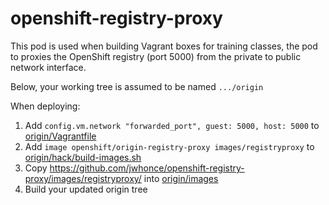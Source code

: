 # openshift-registry-proxy
This pod is used when building Vagrant boxes for training classes, the
pod to proxies the OpenShift registry (port 5000) from the private to public network interface.

Below, your working tree is assumed to be named `.../origin`

When deploying:

1. Add `config.vm.network "forwarded_port", guest: 5000, host: 5000` to
   [origin/Vagrantfile](https://github.com/openshift/origin/blob/master/Vagrantfile)
2. Add `image openshift/origin-registry-proxy images/registryproxy` to
   [origin/hack/build-images.sh](https://github.com/openshift/origin/blob/master/hack/build-images.sh)
3. Copy https://github.com/jwhonce/openshift-registry-proxy/images/registryproxy/ into [origin/images](https://github.com/openshift/origin/tree/master/images)
4. Build your updated origin tree


